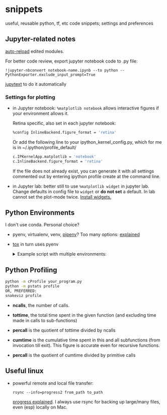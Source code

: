 # snippets
useful, reusable python, tf, etc code snippets; settings and preferences


## Jupyter-related notes

[auto-reload][auto_reload_instructions] edited modules.

For better code review, export jupyter notebook code to .py file:
```
!jupyter-nbconvert notebook-name.ipynb --to python --PythonExporter.exclude_input_prompt=True
```
[jupytext][jupytext] to do it automatically

### Settings for plotting

* in Jupyter notebook: `%matplotlib notebook`
allows interactive figures if your environment allows it.

    Retina specific, also set in each jupyter notebook:
    ```bash
    %config InlineBackend.figure_format = 'retina'
    ```
    
    Or add the following line to your ipython_kernel_config.py, which for me is in ~/.ipython/profile_default/
    
    ```bash
    c.IPKernelApp.matplotlib = 'notebook'
    c.InlineBackend.figure_format = 'retina'
    ```
    
    If the file does not already exist, you can generate it with all settings commented out by entering ipython profile create at the command line.

* in Jupyter lab:
  better still to use `%matplotlib widget` in jupyter lab. 
  Change defaults in config file to `widget` or **do not set** a default. In lab
  cannot set the plot-mode twice.
  [Install widgets.][for_widgets]


[auto_reload_instructions]: https://ipython.readthedocs.io/en/stable/config/extensions/autoreload.html
[for_widgets]: https://github.com/matplotlib/jupyter-matplotlib
[jupytext]: https://github.com/mwouts/jupytext

## Python Environments

I don't use conda. Personal choice?

* pyenv, virtualenv, venv, [pipenv][pipenv]? Too many options: [explained][py_envs]

* [tox][tox] in turn uses pyenv
  <details><summary>Example script with multiple environments:</summary>

    ```
    [tox]
    envlist = py36, flake8, coverage, research
    skipsdist = True
    sitepackages = True
    
    [testenv]
    setenv = VIRTUAL_ENV={envdir}
             SKIP_GENERATE_AUTHORS=1
    usedevelop = True
    install_command =
        pip install {opts} {packages}
    deps =
        -r{toxinidir}/requirements.txt
        -r{toxinidir}/test-requirements.txt
    whitelist_externals = sh
    
    
    [testenv:py36]
    basepython = python3.6
    setenv = {[testenv]setenv}
    commands =
        pytest -v {posargs} -k tests/
    deps =
        {[testenv]deps}
    
    
    [testenv:research]
    basepython = python3.6
    setenv = {[testenv]setenv}
    commands =
        pytest -v {posargs} -k tests/
    deps =
        {[testenv]deps}
        -r{toxinidir}/research-requirements.txt
    
   
    [flake8]
    max-line-length = 119
    
    [testenv:flake8]
    basepython = python3.6
    usedevelop = False
    deps =
        flake8
    commands=
        flake8 $CODE_FOLDER(s)
    
    
    [testenv:coverage]
    basepython = python3.6
    setenv = {[testenv]setenv}
    commands =
        pytest -v --cov=$CODE_FOLDER --cov-report term-missing -k tests/
    deps =
        {[testenv]deps}
    ```
    </summary>
    </details>
   
 
[tox]: https://tox.readthedocs.io/en/latest/
[pipenv]: https://docs.python-guide.org/dev/virtualenvs/
[py_envs]: https://stackoverflow.com/questions/41573587/what-is-the-difference-between-venv-pyvenv-pyenv-virtualenv-virtualenvwrappe


## Python Profiling

```bash
python -m cProfile your_program.py
python -m pstats profile
OR, PREFERRED:
snakeviz profile
```

* **ncalls**,     the number of calls. 

* **tottime**,    the total time spent in the given function (and excluding time made in
               calls to sub-functions) 

* **percall**    is the quotient of tottime divided by ncalls 

* **cumtime** is the cumulative time spent in this and all subfunctions (from invocation
                till exit). This figure is accurate even for recursive functions. 

* **percall**    is the quotient of cumtime divided by primitive calls 

## Useful linux

* powerful remote and local file transfer:
  ```
  rsync --info=progress2 from_path to_path
  ``` 
  [progress explained][rsync_prog2]. I always use rsync for backing up
  large/many files, even (esp) locally on Mac.

[rsync_prog2]: https://unix.stackexchange.com/questions/215271/understanding-the-output-of-info-progress2-from-rsync